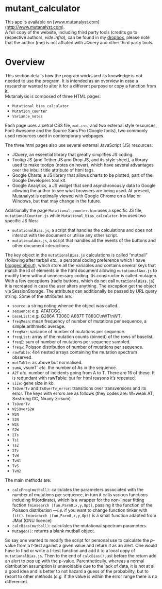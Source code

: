 # mutant_calculator
This app is available on [www.mutanalyst.com](http://www.mutanalyst.com).   
A full copy of the website, including third party tools (credits go to respective authors, _vide_ _infra_), can be found in my [dropbox](https://www.dropbox.com/sh/42b3ho1pqic67ej/AAAqmOBIC-Nzi4-7Xy5oDZKEa?dl=0), please note that the author (me) is not affiated with JQuery and other third party tools.

# Overview
This section details how the program works and its knowledge is not needed to use the program. It is intended as an overview in case a researcher wanted to alter it for a different purpose or copy a function from it.   
Mutanalysis is composed of three HTML pages:

* `Mutational_bias_calculator`
* `Mutation_counter`
*	`Variance_notes`

Each page uses a cetral CSS file, `mut.css`, and two external style resources, Font-Awesome and the Source Sans Pro (Google fonts), two commonly used resources used in contemporary webpages.

The three html pages also use several external JavaScript (JS) resources:

*	JQuery, an essential library that greatly simplifies JS coding.
*	Tooltip JS (and Tether JS and Drop JS, and its style sheet), a library used to make tootips (notes on hover), which have several advantages over the inbuilt title attribute of html tags.
*	Google Charts, a JS library that allows charts to be plotted, part of the Google Developers tool kit.
*	Google Analytics, a JS widget that send asynchronously data to Google allowing the author to see what browsers are being used. At present, Mutanalyst is optimally viewed with Google Chrome on a Mac or Windows, but that may change in the future.

Additionally the page `Mutational_counter.htm` uses a specific JS file, `mutationalCounter.js` while `Mutational_bias_calculator.htm` uses two specific JS files:

*	`mutationalBias.js`, a script that handles the calculations and does not interact with the document or utilise any other script.
*	`mutationalAux.js`, a script that handles all the events of the buttons and other document interactions.

The key object in the `mutationalBias.js` calculations is called “mutball” (following after tarball _etc._, a personal coding preference which I have [blogged about](http://blog.matteoferla.com/2015/11/how-shall-i-name-my-variables.html)), which store all the variables and contains several keys that match the id of elements in the html document allowing `mutationalAux.js` to modify them without unnecessary coding. Its constructor is called mutagen. With a few exceptions (radio buttons, which do not call `mutationalBias.js`) it is recreated in case the user alters anything. The exception get the object via SessionStorage. The attributes can additionally be passed by URL query string. Some of the attributes are:

*	`source`: a string noting whence the object was called.
*	`sequence`: _e.g._ ATATCGG.
*	`baseList`: _e.g._ G286A T306C A687T T880C\nWT\nWT.
*	`freqMean`: mean frequency of number of mutations per sequence, a simple arithmetic average.
*	`freqVar`: variance of number of mutations per sequence.
*	`freqList`: array of the mutation counts (binned) of the rows of baselist.
*	`freqΣ`: sum of number of mutations per sequence sampled.
*	`freqλ`: Poisson distribution of number of mutations per sequence.
*	`rawTable`: 4x4 nested arrays containing the mutation spectrum observed.
*	`mutTable`: as above but normalised.
*	`sumA`, vsumT` _etc._ the number of As in the sequence.
*	`A2T` _etc._ number of incidents going from A to T. There are 16 of these. It is redundant with rawTable: but for html reasons it’s repeated.
*	`size`: gene size in kb.
*	`TsOverTv` and `TsOverTv_error`: transitions over transversions and its error. The keys with errors are as follows (they codes are: W=weak AT, S=strong GC, N=any Σ=sum)
  *	`TsOverTv`
  *	`W2SOverS2W`
  *	`W2N`
  *	`S2N`
  *	`W2S`
  *	`S2W`
  *	`ΣTs`
  *	`Ts1`
  *	`Ts2`
  *	`ΣTv`
  *	`TvW`
  *	`TvN1`
  *	`TvS`
  *	`TvN2`

The main methods are:

*	`calcFreq(mutball)`: calculates the parameters associated with the number of mutations per sequence, in turn it calls various functions including fit(ordinate), which is a wrapper for the non-linear fitting fuction `fminsearch (fun,Parm0,x,y,Opt)`, passing it the function of the Poisson distribution —_i.e._ if you want to change function tinker with `fit()`. `fminsearch (fun,Parm0,x,y,Opt)` is a small function adapted from JMat (GNU licence)
*	`calcBias(mutball)`: calculates the mutational spectrum parameters.
*	`Mutagen()`: returns a blank mutball object.

So say one wanted to modify the script for personal use to calculate the _p_-value from a _t_-test against a given value and return it as an alert. One would have to find or write a _t_-test function and add it to a local copy of `mutationalBias.js`. Then to the end of `calcBias()` just before the return add an alert to pop up with the p-value. Parenthetically, whereas a normal distribution assumption is unavoidable due to the lack of data, it is not at all a good idea and is better to not hazard a guess of the probability, but to resort to other methods (_e.g._ if the value is within the error range there is no difference).


